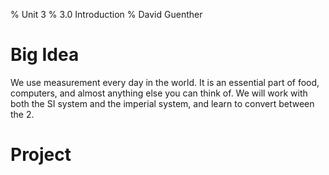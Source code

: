 % Unit 3
% 3.0 Introduction
% David Guenther

# Big Idea

We use measurement every day in the world. It is an essential part of food, computers, and almost anything else you can think of. We will work with both the SI system and the imperial system, and learn to convert between the 2.

# Project
